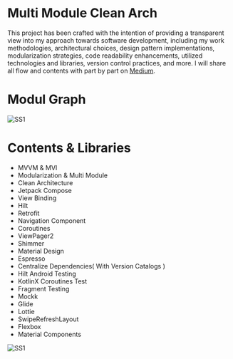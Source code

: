 # Multi Module Clean Arch 


This project has been crafted with the intention of providing a transparent view into my approach towards software development, including my work methodologies, architectural choices, design pattern implementations, modularization strategies, code readability enhancements, utilized technologies and libraries, version control practices, and more. I will share all flow and contents with part by part on [Medium](https://medium.com/@basaransuleyman).

# Modul Graph 

![SS1](https://i.ibb.co/Zff4Kc9/ezgif-com-resize-3.png)

# Contents & Libraries 

- MVVM & MVI
- Modularization & Multi Module
- Clean Architecture 
- Jetpack Compose
- View Binding 
- Hilt 
- Retrofit
- Navigation Component 
- Coroutines 
- ViewPager2 
- Shimmer 
- Material Design 
- Espresso
- Centralize Dependencies( With Version Catalogs )
- Hilt Android Testing
- KotlinX Coroutines Test
- Fragment Testing
- Mockk 
- Glide 
- Lottie 
- SwipeRefreshLayout 
- Flexbox
- Material Components
  
![SS1](https://i.ibb.co/9hTnWy6/Screen-Shot-2023-08-14-at-23-27-35.png)

 


